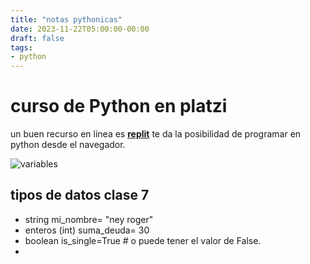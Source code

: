 ```yaml
---
title: "notas pythonicas"
date: 2023-11-22T05:00:00-00:00
draft: false
tags:
- python
---
```

# curso de Python en platzi

un buen recurso en linea es **[replit](https://replit.com/languages/python3)** te da la posibilidad de programar en python desde el navegador.

![variables](img/variables_python.webp)

## tipos de datos clase 7
- string  mi_nombre= "ney roger"
- enteros (int) suma_deuda= 30
- boolean is_single=True # o puede tener el valor de False.
- 
